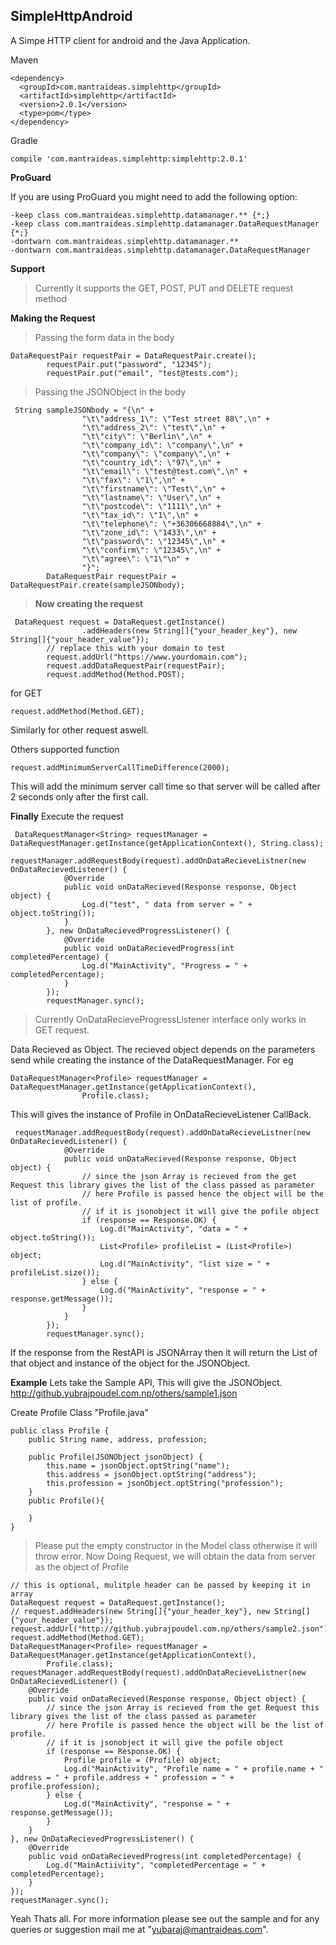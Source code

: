 

SimpleHttpAndroid
-------------

A Simpe HTTP client for android and the Java Application.

Maven


    <dependency>
      <groupId>com.mantraideas.simplehttp</groupId>
      <artifactId>simplehttp</artifactId>
      <version>2.0.1</version>
      <type>pom</type>
    </dependency>

Gradle

    compile 'com.mantraideas.simplehttp:simplehttp:2.0.1'

**ProGuard**

If you are using ProGuard you might need to add the following option:

    -keep class com.mantraideas.simplehttp.datamanager.** {*;}
    -keep class com.mantraideas.simplehttp.datamanager.DataRequestManager {*;}
    -dontwarn com.mantraideas.simplehttp.datamanager.**
    -dontwarn com.mantraideas.simplehttp.datamanager.DataRequestManager 

**Support**
> Currently it supports the GET, POST, PUT and DELETE request method

**Making the Request**
> Passing the form data in the body

    DataRequestPair requestPair = DataRequestPair.create();
            requestPair.put("password", "12345");
            requestPair.put("email", "test@tests.com");


> Passing the JSONObject in the body

     String sampleJSONbody = "{\n" +
                    "\t\"address_1\": \"Test street 88\",\n" +
                    "\t\"address_2\": \"test\",\n" +
                    "\t\"city\": \"Berlin\",\n" +
                    "\t\"company_id\": \"company\",\n" +
                    "\t\"company\": \"company\",\n" +
                    "\t\"country_id\": \"97\",\n" +
                    "\t\"email\": \"test@test.com\",\n" +
                    "\t\"fax\": \"1\",\n" +
                    "\t\"firstname\": \"Test\",\n" +
                    "\t\"lastname\": \"User\",\n" +
                    "\t\"postcode\": \"1111\",\n" +
                    "\t\"tax_id\": \"1\",\n" +
                    "\t\"telephone\": \"+36306668884\",\n" +
                    "\t\"zone_id\": \"1433\",\n" +
                    "\t\"password\": \"12345\",\n" +
                    "\t\"confirm\": \"12345\",\n" +
                    "\t\"agree\": \"1\"\n" +
                    "}";
            DataRequestPair requestPair = DataRequestPair.create(sampleJSONbody);

> **Now creating the request**

     DataRequest request = DataRequest.getInstance()
                    .addHeaders(new String[]{"your_header_key"}, new String[]{"your_header_value"});
            // replace this with your domain to test
            request.addUrl("https://www.yourdomain.com");
            request.addDataRequestPair(requestPair);
            request.addMethod(Method.POST);
for GET

    request.addMethod(Method.GET);

Similarly for other request aswell.

Others supported function

    request.addMinimumServerCallTimeDifference(2000);
This will add the minimum server call time so that server will be called after 2 seconds only after the first call.

**Finally**
Execute the request

     DataRequestManager<String> requestManager = DataRequestManager.getInstance(getApplicationContext(), String.class);
            requestManager.addRequestBody(request).addOnDataRecieveListner(new OnDataRecievedListener() {
                @Override
                public void onDataRecieved(Response response, Object object) {
                    Log.d("test", " data from server = " + object.toString());
                }
            }, new OnDataRecievedProgressListener() {
                @Override
                public void onDataRecievedProgress(int completedPercentage) {
                    Log.d("MainActivity", "Progress = " + completedPercentage);
                }
            });
            requestManager.sync();

> Currently OnDataRecieveProgressListener interface only works in GET request.

Data Recieved as Object. The recieved object depends on the parameters send while creating the instance of the DataRequestManager. For eg


    DataRequestManager<Profile> requestManager = DataRequestManager.getInstance(getApplicationContext(),
                    Profile.class);
This will gives the instance of Profile in OnDataRecieveListener CallBack.

     requestManager.addRequestBody(request).addOnDataRecieveListner(new OnDataRecievedListener() {
                @Override
                public void onDataRecieved(Response response, Object object) {
                    // since the json Array is recieved from the get Request this library gives the list of the class passed as parameter
                    // here Profile is passed hence the object will be the list of profile.
                    // if it is jsonobject it will give the pofile object
                    if (response == Response.OK) {
                        Log.d("MainActivity", "data = " + object.toString());
                        List<Profile> profileList = (List<Profile>) object;
                        Log.d("MainActivity", "list size = " + profileList.size());
                    } else {
                        Log.d("MainActivity", "response = " + response.getMessage());
                    }
                }
            });
            requestManager.sync();

If the response from the RestAPI is JSONArray then it will return the List of that object and instance of the object for the JSONObject.

**Example**
Lets take the Sample API, This will give the JSONObject.
http://github.yubrajpoudel.com.np/others/sample1.json

Create Profile Class "Profile.java"

    public class Profile {
        public String name, address, profession;

        public Profile(JSONObject jsonObject) {
            this.name = jsonObject.optString("name");
            this.address = jsonObject.optString("address");
            this.profession = jsonObject.optString("profession");
        }
        public Profile(){

        }
    }
> Please put the empty constructor in the Model class otherwise it will throw error.
Now Doing Request, we will obtain the data from server as the object of Profile

    // this is optional, mulitple header can be passed by keeping it in array
    DataRequest request = DataRequest.getInstance();
    // request.addHeaders(new String[]{"your_header_key"}, new String[]{"your_header_value"});
    request.addUrl("http://github.yubrajpoudel.com.np/others/sample2.json");
    request.addMethod(Method.GET);
    DataRequestManager<Profile> requestManager = DataRequestManager.getInstance(getApplicationContext(),
            Profile.class);
    requestManager.addRequestBody(request).addOnDataRecieveListner(new OnDataRecievedListener() {
        @Override
        public void onDataRecieved(Response response, Object object) {
            // since the json Array is recieved from the get Request this library gives the list of the class passed as parameter
            // here Profile is passed hence the object will be the list of profile.
            // if it is jsonobject it will give the pofile object
            if (response == Response.OK) {
                Profile profile = (Profile) object;
                Log.d("MainActivity", "Profile name = " + profile.name + " address = " + profile.address + " profession = " + profile.profession);
            } else {
                Log.d("MainActivity", "response = " + response.getMessage());
            }
        }
    }, new OnDataRecievedProgressListener() {
        @Override
        public void onDataRecievedProgress(int completedPercentage) {
            Log.d("MainActiivity", "completedPercentage = " + completedPercentage);
        }
    });
    requestManager.sync();

Yeah Thats all.
For more information please see out the sample and for any queries or suggestion mail me at "yubaraj@mantraideas.com". 
